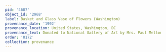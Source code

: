 ```yaml
---
pid: '4687'
object_id: '2968'
label: Basket and Glass Vase of Flowers (Washington)
provenance_date: '1992'
provenance_location: United States, Washington, DC
provenance_text: Donated to National Gallery of Art by Mrs. Paul Mellon
order: '0172'
collection: provenance
---
```

